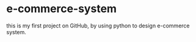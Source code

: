 # e-commerce-system
this is my first project on GitHub, by using python to design e-commerce system.
